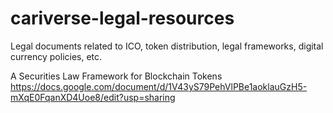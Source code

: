 # cariverse-legal-resources
Legal documents related to ICO, token distribution, legal frameworks, digital currency policies, etc.

A Securities Law Framework for Blockchain Tokens
https://docs.google.com/document/d/1V43yS79PehVlPBe1aoklauGzH5-mXqE0FqanXD4Uoe8/edit?usp=sharing

